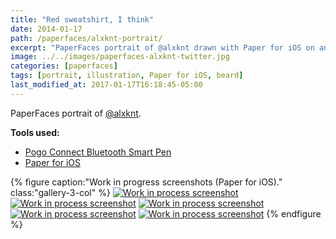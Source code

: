 ```yaml
---
title: "Red sweatshirt, I think"
date: 2014-01-17
path: /paperfaces/alxknt-portrait/
excerpt: "PaperFaces portrait of @alxknt drawn with Paper for iOS on an iPad."
image: ../../images/paperfaces-alxknt-twitter.jpg
categories: [paperfaces]
tags: [portrait, illustration, Paper for iOS, beard]
last_modified_at: 2017-01-17T16:18:45-05:00
---
```


PaperFaces portrait of [@alxknt](https://twitter.com/alxknt).

**Tools used:**

- [Pogo Connect Bluetooth Smart Pen](https://www.amazon.com/gp/product/B009K448L4/ref=as_li_ss_tl?ie=UTF8&camp=1789&creative=390957&creativeASIN=B009K448L4&linkCode=as2&tag=mademist-20)
- [Paper for iOS](https://paper.bywetransfer.com/)

{% figure caption:"Work in progress screenshots (Paper for iOS)." class:"gallery-3-col" %}
[![Work in process screenshot](../../images/paperfaces-alxknt-process-1-750.jpg)](../../images/paperfaces-alxknt-process-1-lg.jpg)
[![Work in process screenshot](../../images/paperfaces-alxknt-process-2-600.jpg)](../../images/paperfaces-alxknt-process-2-lg.jpg)
[![Work in process screenshot](../../images/paperfaces-alxknt-process-3-600.jpg)](../../images/paperfaces-alxknt-process-3-lg.jpg)
[![Work in process screenshot](../../images/paperfaces-alxknt-process-4-600.jpg)](../../images/paperfaces-alxknt-process-4-lg.jpg)
[![Work in process screenshot](../../images/paperfaces-alxknt-process-5-600.jpg)](../../images/paperfaces-alxknt-process-5-lg.jpg)
{% endfigure %}
